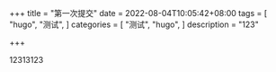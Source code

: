 +++
title =  "第一次提交"
date = 2022-08-04T10:05:42+08:00
tags = [
    "hugo",
    "测试",
]
categories = [
    "测试",
    "hugo",
]
description = "123"

+++

12313123
